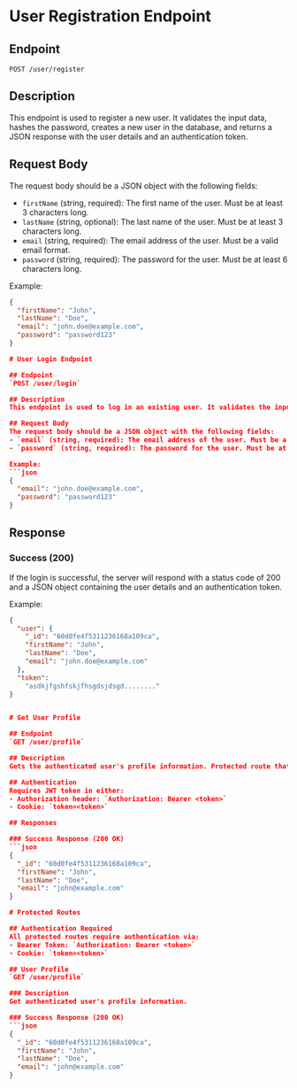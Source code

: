# User Registration Endpoint

## Endpoint
`POST /user/register`

## Description
This endpoint is used to register a new user. It validates the input data, hashes the password, creates a new user in the database, and returns a JSON response with the user details and an authentication token.

## Request Body
The request body should be a JSON object with the following fields:
- `firstName` (string, required): The first name of the user. Must be at least 3 characters long.
- `lastName` (string, optional): The last name of the user. Must be at least 3 characters long.
- `email` (string, required): The email address of the user. Must be a valid email format.
- `password` (string, required): The password for the user. Must be at least 6 characters long.

Example:
```json
{
  "firstName": "John",
  "lastName": "Doe",
  "email": "john.doe@example.com",
  "password": "password123"
}

# User Login Endpoint

## Endpoint
`POST /user/login`

## Description
This endpoint is used to log in an existing user. It validates the input data, checks the user's credentials, and returns a JSON response with the user details and an authentication token.

## Request Body
The request body should be a JSON object with the following fields:
- `email` (string, required): The email address of the user. Must be a valid email format.
- `password` (string, required): The password for the user. Must be at least 6 characters long.

Example:
```json
{
  "email": "john.doe@example.com",
  "password": "password123"
}
```

## Response
### Success (200)
If the login is successful, the server will respond with a status code of 200 and a JSON object containing the user details and an authentication token.

Example:
```json
{
  "user": {
    "_id": "60d0fe4f5311236168a109ca",
    "firstName": "John",
    "lastName": "Doe",
    "email": "john.doe@example.com"
  },
  "token":
    "asdkjfgshfskjfhsgdsjdsgd........"
}


# Get User Profile

## Endpoint
`GET /user/profile`

## Description
Gets the authenticated user's profile information. Protected route that requires authentication.

## Authentication
Requires JWT token in either:
- Authorization header: `Authorization: Bearer <token>`
- Cookie: `token=<token>`

## Responses

### Success Response (200 OK)
```json
{
  "_id": "60d0fe4f5311236168a109ca",
  "firstName": "John",
  "lastName": "Doe", 
  "email": "john@example.com"
}

# Protected Routes

## Authentication Required
All protected routes require authentication via:
- Bearer Token: `Authorization: Bearer <token>`
- Cookie: `token=<token>`

## User Profile
`GET /user/profile`

### Description
Get authenticated user's profile information.

### Success Response (200 OK)
```json
{
  "_id": "60d0fe4f5311236168a109ca",
  "firstName": "John",
  "lastName": "Doe",
  "email": "john@example.com"
}